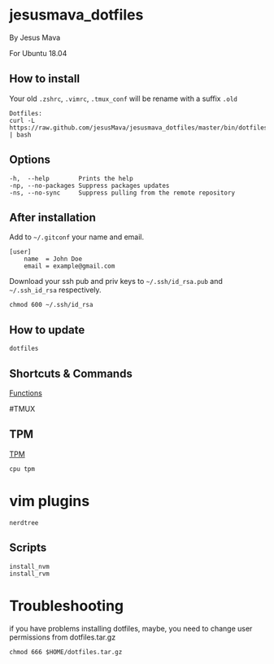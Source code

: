 # jesusmava_dotfiles
By Jesus Mava

For Ubuntu 18.04

## How to install

Your old `.zshrc`, `.vimrc`, `.tmux_conf` will be rename with a suffix `.old`

```
Dotfiles:
curl -L https://raw.github.com/jesusMava/jesusmava_dotfiles/master/bin/dotfiles | bash

```

## Options

```
-h,  --help        Prints the help
-np, --no-packages Suppress packages updates
-ns, --no-sync     Suppress pulling from the remote repository
```

## After installation

Add to `~/.gitconf` your name and email.

```
[user]
	name  = John Doe
	email = example@gmail.com
```

Download your ssh pub and priv keys to `~/.ssh/id_rsa.pub` and `~/.ssh_id_rsa` respectively.

```
chmod 600 ~/.ssh/id_rsa
```

## How to update

`dotfiles`

## Shortcuts & Commands

[Functions](/shell/functions)

#TMUX

## TPM

[TPM](https://github.com/tmux-plugins/tpm)

```
cpu tpm
```

# vim plugins

```
nerdtree
```

## Scripts

```
install_nvm
install_rvm
```

# Troubleshooting

if you have problems installing dotfiles, maybe, you need to change user permissions from dotfiles.tar.gz

```
chmod 666 $HOME/dotfiles.tar.gz
```

